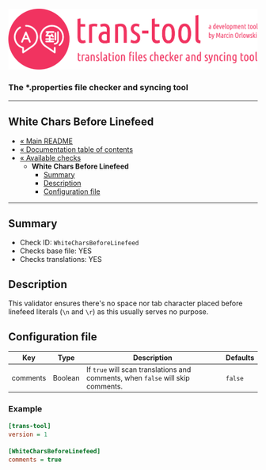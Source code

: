 ![trans-tool logo](../../artwork/trans-tool-logo.png)

### The *.properties file checker and syncing tool ###

---

## White Chars Before Linefeed ##

* [« Main README](../../README.md)
* [« Documentation table of contents](../README.md)
* [« Available checks](README.md)
  * **White Chars Before Linefeed**
    * [Summary](#summary)
    * [Description](#description)
    * [Configuration file](#configuration-file)

---

## Summary ##

* Check ID: `WhiteCharsBeforeLinefeed`
* Checks base file: YES
* Checks translations: YES

## Description ##

This validator ensures there's no space nor tab character placed before linefeed literals (`\n` and `\r`)
as this usually serves no purpose.

## Configuration file ##

| Key      | Type      | Description | Defaults |
|----------|-----------|-------------|----------|
| comments | Boolean   | If `true` will scan translations and comments, when `false` will skip comments. | `false` |

### Example ###

```ini
[trans-tool]
version = 1

[WhiteCharsBeforeLinefeed]
comments = true
```
